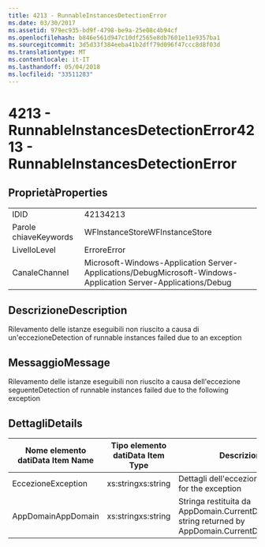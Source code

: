 ```yaml
---
title: 4213 - RunnableInstancesDetectionError
ms.date: 03/30/2017
ms.assetid: 979ec935-bd9f-4798-be9a-25e08c4b94cf
ms.openlocfilehash: b846e561d947c10df2565e8db7601e11e9357ba1
ms.sourcegitcommit: 3d5d33f384eeba41b2dff79d096f47ccc8d8f03d
ms.translationtype: MT
ms.contentlocale: it-IT
ms.lasthandoff: 05/04/2018
ms.locfileid: "33511283"
---
```

# <a name="4213---runnableinstancesdetectionerror"></a><span data-ttu-id="2d6e4-102">4213 - RunnableInstancesDetectionError</span><span class="sxs-lookup"><span data-stu-id="2d6e4-102">4213 - RunnableInstancesDetectionError</span></span>
## <a name="properties"></a><span data-ttu-id="2d6e4-103">Proprietà</span><span class="sxs-lookup"><span data-stu-id="2d6e4-103">Properties</span></span>  
  
|||  
|-|-|  
|<span data-ttu-id="2d6e4-104">ID</span><span class="sxs-lookup"><span data-stu-id="2d6e4-104">ID</span></span>|<span data-ttu-id="2d6e4-105">4213</span><span class="sxs-lookup"><span data-stu-id="2d6e4-105">4213</span></span>|  
|<span data-ttu-id="2d6e4-106">Parole chiave</span><span class="sxs-lookup"><span data-stu-id="2d6e4-106">Keywords</span></span>|<span data-ttu-id="2d6e4-107">WFInstanceStore</span><span class="sxs-lookup"><span data-stu-id="2d6e4-107">WFInstanceStore</span></span>|  
|<span data-ttu-id="2d6e4-108">Livello</span><span class="sxs-lookup"><span data-stu-id="2d6e4-108">Level</span></span>|<span data-ttu-id="2d6e4-109">Errore</span><span class="sxs-lookup"><span data-stu-id="2d6e4-109">Error</span></span>|  
|<span data-ttu-id="2d6e4-110">Canale</span><span class="sxs-lookup"><span data-stu-id="2d6e4-110">Channel</span></span>|<span data-ttu-id="2d6e4-111">Microsoft-Windows-Application Server-Applications/Debug</span><span class="sxs-lookup"><span data-stu-id="2d6e4-111">Microsoft-Windows-Application Server-Applications/Debug</span></span>|  
  
## <a name="description"></a><span data-ttu-id="2d6e4-112">Descrizione</span><span class="sxs-lookup"><span data-stu-id="2d6e4-112">Description</span></span>  
 <span data-ttu-id="2d6e4-113">Rilevamento delle istanze eseguibili non riuscito a causa di un'eccezione</span><span class="sxs-lookup"><span data-stu-id="2d6e4-113">Detection of runnable instances failed due to an exception</span></span>  
  
## <a name="message"></a><span data-ttu-id="2d6e4-114">Messaggio</span><span class="sxs-lookup"><span data-stu-id="2d6e4-114">Message</span></span>  
 <span data-ttu-id="2d6e4-115">Rilevamento delle istanze eseguibili non riuscito a causa dell'eccezione seguente</span><span class="sxs-lookup"><span data-stu-id="2d6e4-115">Detection of runnable instances failed due to the following exception</span></span>  
  
## <a name="details"></a><span data-ttu-id="2d6e4-116">Dettagli</span><span class="sxs-lookup"><span data-stu-id="2d6e4-116">Details</span></span>  
  
|<span data-ttu-id="2d6e4-117">Nome elemento dati</span><span class="sxs-lookup"><span data-stu-id="2d6e4-117">Data Item Name</span></span>|<span data-ttu-id="2d6e4-118">Tipo elemento dati</span><span class="sxs-lookup"><span data-stu-id="2d6e4-118">Data Item Type</span></span>|<span data-ttu-id="2d6e4-119">Descrizione</span><span class="sxs-lookup"><span data-stu-id="2d6e4-119">Description</span></span>|  
|--------------------|--------------------|-----------------|  
|<span data-ttu-id="2d6e4-120">Eccezione</span><span class="sxs-lookup"><span data-stu-id="2d6e4-120">Exception</span></span>|<span data-ttu-id="2d6e4-121">xs:string</span><span class="sxs-lookup"><span data-stu-id="2d6e4-121">xs:string</span></span>|<span data-ttu-id="2d6e4-122">Dettagli dell'eccezione.</span><span class="sxs-lookup"><span data-stu-id="2d6e4-122">The exception details for the exception</span></span>|  
|<span data-ttu-id="2d6e4-123">AppDomain</span><span class="sxs-lookup"><span data-stu-id="2d6e4-123">AppDomain</span></span>|<span data-ttu-id="2d6e4-124">xs:string</span><span class="sxs-lookup"><span data-stu-id="2d6e4-124">xs:string</span></span>|<span data-ttu-id="2d6e4-125">Stringa restituita da AppDomain.CurrentDomain.FriendlyName.</span><span class="sxs-lookup"><span data-stu-id="2d6e4-125">The string returned by AppDomain.CurrentDomain.FriendlyName.</span></span>|
